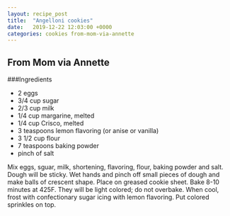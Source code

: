 ```yaml
---
layout: recipe_post
title:  "Angelloni cookies"
date:   2019-12-22 12:03:00 +0000
categories: cookies from-mom-via-annette
---
```


## From Mom via Annette
###Ingredients
* 2 eggs
* 3/4 cup sugar
* 2/3 cup milk
* 1/4 cup margarine, melted
* 1/4 cup Crisco, melted
* 3 teaspoons lemon flavoring (or anise or vanilla)
* 3 1/2 cup flour
* 7 teaspoons baking powder
* pinch of salt


Mix eggs, sguar, milk, shortening, flavoring, flour, baking powder and salt. Dough will be sticky. Wet hands and pinch off small pieces of dough and make balls of crescent shape. Place on greased cookie sheet. Bake 8-10 minutes at 425F. They will be light colored; do not overbake. When cool, frost with confectionary sugar icing with lemon flavoring. Put colored sprinkles on top.
